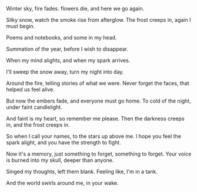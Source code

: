 Winter sky,
fire fades.
flowers die,
and here we go again.

Silky snow,
watch the smoke rise from afterglow.
The frost creeps in,
again I must begin.

Poems and notebooks,
and some in my head.

Summation of the year,
before I wish to disappear.

When my mind alights,
and when my spark arrives.

I'll sweep the snow away,
turn my night into day.

Around the fire,
telling stories of what we were.
Never forget the faces,
that helped us feel alive.

But now the embers fade,
and everyone must go home.
To cold of the night,
under faint candlelight.

And faint is my heart,
so remember me please.
Then the darkness creeps in,
and the frost creeps in.

So when I call your names,
to the stars up above me.
I hope you feel the spark alight,
and you have the strength to fight.

Now it's a memory,
just something to forget, something to forget.
Your voice is burned into my skull,
deeper than anyone.

Singed my thoughts,
left them blank.
Feeling like,
I'm in a tank.

And the world swirls around me,
in your wake.
